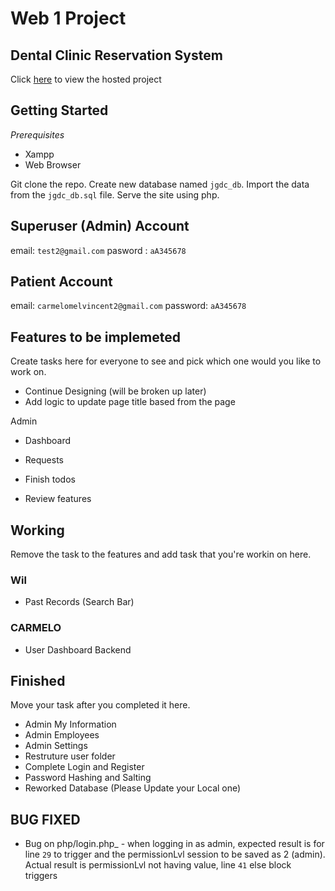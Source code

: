 # Web 1 Project

## Dental Clinic Reservation System

Click [here](https://jgalangdentalclinic.000webhostapp.com/) to view the hosted project

## Getting Started

_Prerequisites_

- Xampp
- Web Browser

Git clone the repo. Create new database named `jgdc_db`. Import the data from the `jgdc_db.sql` file. Serve the site using php.

## Superuser (Admin) Account

email: `test2@gmail.com`
pasword : `aA345678`

## Patient Account

email: `carmelomelvincent2@gmail.com`
password: `aA345678`

## Features to be implemeted

Create tasks here for everyone to see and pick which one would you like to work on.

- Continue Designing (will be broken up later)
- Add logic to update page title based from the page

Admin

- Dashboard
- Requests
- Finish todos

- Review features

## Working

Remove the task to the features and add task that you're workin on here.

### Wil

- Past Records (Search Bar)

### CARMELO

- User Dashboard Backend

## Finished

Move your task after you completed it here.

- Admin My Information
- Admin Employees
- Admin Settings
- Restruture user folder
- Complete Login and Register
- Password Hashing and Salting
- Reworked Database (Please Update your Local one)

## BUG FIXED

- Bug on php/login.php\_ - when logging in as admin, expected result is for line `29` to trigger and the permissionLvl session to be saved as 2 (admin). Actual result is permissionLvl not having value, line `41` else block triggers
